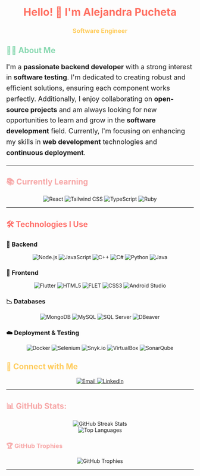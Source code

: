 <h1 align="center" style="color:#ff6f61;"> Hello! 👋 I'm Alejandra Pucheta</h1>
<h3 align="center" style="color:#ffcc5c;" >Software Engineer</h3>


<h2 style="color:#88d8b0;">👩‍💻 About Me</h2>
<p style="font-size: 18px; line-height: 1.6;">
  I'm a <b>passionate backend developer</b> with a strong interest in <b>software testing</b>. I'm dedicated to creating robust and efficient solutions, ensuring each component works perfectly. Additionally, I enjoy collaborating on <b>open-source projects</b> and am always looking for new opportunities to learn and grow in the <b>software development</b> field. Currently, I'm focusing on enhancing my skills in <b>web development</b> technologies and <b>continuous deployment</b>.
</p>

---

<h2 style="color:#f7a8a8;">📚 Currently Learning</h2>
<div align="center">
  <img src="https://img.shields.io/badge/React-61DAFB?style=for-the-badge&logo=react&logoColor=white" alt="React">
  <img src="https://img.shields.io/badge/Tailwind_CSS-38B2AC?style=for-the-badge&logo=tailwind-css&logoColor=white" alt="Tailwind CSS">
  <img src="https://img.shields.io/badge/TypeScript-007ACC?style=for-the-badge&logo=typescript&logoColor=white" alt="TypeScript">
  <img src="https://img.shields.io/badge/Ruby_on_Rails-CC0000?style=for-the-badge&logo=ruby-on-rails&logoColor=white" alt="Ruby">
</div>

---

<h2 style="color:#ff6f69;">🛠️ Technologies I Use</h2>

### 🤖 Backend
<div align="center">
  <img src="https://img.shields.io/badge/Node.js-339933?style=for-the-badge&logo=node-dot-js&logoColor=white" alt="Node.js">
  <img src="https://img.shields.io/badge/JavaScript-F7DF1E?style=for-the-badge&logo=javascript&logoColor=black" alt="JavaScript">
  <img src="https://img.shields.io/badge/C++-00599C?style=for-the-badge&logo=c%2B%2B&logoColor=white" alt="C++">
  <img src="https://img.shields.io/badge/C%23-239120?style=for-the-badge&logo=c-sharp&logoColor=white" alt="C#">
  <img src="https://img.shields.io/badge/Python-14354C?style=for-the-badge&logo=python&logoColor=white" alt="Python">
  <img src="https://img.shields.io/badge/Java-ED8B00?style=for-the-badge&logo=java&logoColor=white" alt="Java">
</div>

### 🎨 Frontend
<div align="center">
  <img src="https://img.shields.io/badge/Flutter-02569B?style=for-the-badge&logo=flutter&logoColor=white" alt="Flutter">
  <img src="https://img.shields.io/badge/HTML5-E34F26?style=for-the-badge&logo=html5&logoColor=white" alt="HTML5">
  <img src="https://img.shields.io/badge/FLET-4A90E2?style=for-the-badge&logo=flet&logoColor=white" alt="FLET">
  <img src="https://img.shields.io/badge/CSS3-1572B6?style=for-the-badge&logo=css3&logoColor=white" alt="CSS3">
  <img src="https://img.shields.io/badge/Android_Studio-3DDC84?style=for-the-badge&logo=android-studio&logoColor=white" alt="Android Studio">
</div>

### 📉 Databases
<div align="center">
  <img src="https://img.shields.io/badge/MongoDB-4EA94B?style=for-the-badge&logo=mongodb&logoColor=white" alt="MongoDB">
  <img src="https://img.shields.io/badge/MySQL-005C84?style=for-the-badge&logo=mysql&logoColor=white" alt="MySQL">
  <img src="https://img.shields.io/badge/SQLServer-CC2927?style=for-the-badge&logo=microsoft-sql-server&logoColor=white" alt="SQL Server">
  <img src="https://img.shields.io/badge/DBeaver-372923?style=for-the-badge&logo=dbeaver&logoColor=white" alt="DBeaver">
</div>

### ☁️ Deployment & Testing
<div align="center">
  <img src="https://img.shields.io/badge/Docker-2496ED?style=for-the-badge&logo=docker&logoColor=white" alt="Docker">
  <img src="https://img.shields.io/badge/Selenium-43B02A?style=for-the-badge&logo=selenium&logoColor=white" alt="Selenium">
  <img src="https://img.shields.io/badge/Snyk.io-4C4A73?style=for-the-badge&logo=snyk&logoColor=white" alt="Snyk.io">
  <img src="https://img.shields.io/badge/VirtualBox-183A61?style=for-the-badge&logo=virtualbox&logoColor=white" alt="VirtualBox">
  <img src="https://img.shields.io/badge/SonarQube-4E9BCD?style=for-the-badge&logo=sonarqube&logoColor=white" alt="SonarQube">
</div>

<h2 style="color:#ffcc5c;">🔗 Connect with Me</h2>
<div align="center">
  <a href="mailto:andrea.vargas@example.com" target="_blank">
    <img alt="Email" src="https://img.shields.io/badge/Gmail-D14836?style=for-the-badge&logo=gmail&logoColor=white">
  </a>
  <a href="https://www.linkedin.com/in/andrea-alejandra-vargas-pucheta-229a91293/" target="_blank">
    <img alt="LinkedIn" src="https://img.shields.io/badge/LinkedIn-0077B5?style=for-the-badge&logo=linkedin&logoColor=white">
  </a>
</div>

---

<h2 style="color:#f7a8a8;">📊 GitHub Stats:</h2>
<div align="center">
  <img src="https://github-readme-streak-stats.herokuapp.com/?user=Andrea29-18&theme=tokyonight&hide_border=false" alt="GitHub Streak Stats"><br/>
  <img src="https://github-readme-stats.vercel.app/api/top-langs/?username=Andrea29-18&theme=tokyonight&hide_border=false&include_all_commits=true&count_private=true&layout=compact" alt="Top Languages">
</div>

<h3 style="color:#f7a8a8;">🏆 GitHub Trophies</h3>
<div align="center">
  <img src="https://github-profile-trophy.vercel.app/?username=Andrea29-18&theme=tokyonight&no-frame=false&no-bg=false&margin-w=4" alt="GitHub Trophies">
</div>

---
